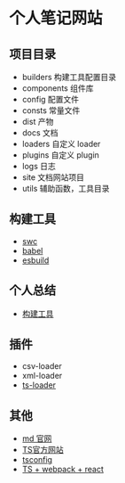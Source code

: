 # 个人笔记网站

## 项目目录

- builders 构建工具配置目录
- components 组件库
- config 配置文件
- consts 常量文件
- dist 产物
- docs 文档
- loaders 自定义 loader
- plugins 自定义 plugin
- logs 日志
- site 文档网站项目
- utils 辅助函数，工具目录

## 构建工具

- [swc](https://swc.rs/)
- [babel](https://babeljs.io/)
- [esbuild](https://esbuild.github.io/)

## 个人总结

- [构建工具](https://www.yuque.com/u40380/aggaky/bbfvr45h0sfh6akv)

## 插件

- csv-loader
- xml-loader
- [ts-loader](https://www.npmjs.com/package/ts-loader)

## 其他

- [md 官网](https://markdown.com.cn/intro.html)
- [TS官方网站](https://www.typescriptlang.org/docs/handbook/tsconfig-json.html)
- [tsconfig](https://www.typescriptlang.org/tsconfig)
- [TS + webpack + react](https://www.alibabacloud.com/blog/build-standardized-applications-with-webpack5-%2B-react-%2B-ts-from-0-to-1_599551)
